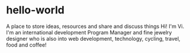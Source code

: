 # hello-world
A place to store ideas, resources and share and discuss things
Hi! I'm Vi. I'm an international development Program Manager and fine jewelry designer who is also into web development, technology, cycling, travel, food and coffee!
